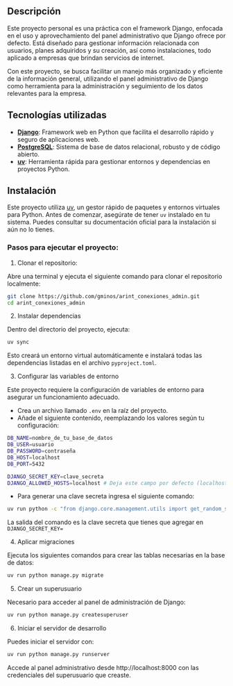 ## Descripción

Este proyecto personal es una práctica con el framework Django, enfocada en el uso y aprovechamiento del panel administrativo que Django ofrece por defecto. Está diseñado para gestionar información relacionada con usuarios, planes adquiridos y su creación, así como instalaciones, todo aplicado a empresas que brindan servicios de internet.

Con este proyecto, se busca facilitar un manejo más organizado y eficiente de la información general, utilizando el panel administrativo de Django como herramienta para la administración y seguimiento de los datos relevantes para la empresa.

## Tecnologías utilizadas

- [**Django**](https://www.djangoproject.com/): Framework web en Python que facilita el desarrollo rápido y seguro de aplicaciones web.
- [**PostgreSQL**](https://www.postgresql.org/): Sistema de base de datos relacional, robusto y de código abierto.
- [**uv**](https://github.com/astral-sh/uv): Herramienta rápida para gestionar entornos y dependencias en proyectos Python.

## Instalación

Este proyecto utiliza [uv](https://github.com/astral-sh/uv), un gestor rápido de paquetes y entornos virtuales para Python. Antes de comenzar, asegúrate de tener `uv` instalado en tu sistema. Puedes consultar su documentación oficial para la instalación si aún no lo tienes.

### Pasos para ejecutar el proyecto:

1. Clonar el repositorio:

Abre una terminal y ejecuta el siguiente comando para clonar el repositorio localmente:
```bash 
git clone https://github.com/gminos/arint_conexiones_admin.git
cd arint_conexiones_admin
```

2. Instalar dependencias

Dentro del directorio del proyecto, ejecuta:
```bash
uv sync
```
Esto creará un entorno virtual automáticamente e instalará todas las dependencias listadas en el archivo `pyproject.toml`.

3. Configurar las variables de entorno

Este proyecto requiere la configuración de variables de entorno para asegurar un funcionamiento adecuado.

- Crea un archivo llamado `.env` en la raíz del proyecto.
- Añade el siguiente contenido, reemplazando los valores según tu configuración:

```bash
DB_NAME=nombre_de_tu_base_de_datos
DB_USER=usuario
DB_PASSWORD=contraseña
DB_HOST=localhost
DB_PORT=5432

DJANGO_SECRET_KEY=clave_secreta
DJANGO_ALLOWED_HOSTS=localhost # Deja este campo por defecto (localhost) si no te interesa visualizar la pagina en tu LAN
```

- Para generar una clave secreta ingresa el siguiente comando:

```bash
uv run python -c "from django.core.management.utils import get_random_secret_key; print(get_random_secret_key())"
```

La salida del comando es la clave secreta que tienes que agregar en `DJANGO_SECRET_KEY=`

4. Aplicar migraciones

Ejecuta los siguientes comandos para crear las tablas necesarias en la base de datos:
```bash
uv run python manage.py migrate
```

5. Crear un superusuario

Necesario para acceder al panel de administración de Django:
```bash
uv run python manage.py createsuperuser
```

6. Iniciar el servidor de desarrollo

Puedes iniciar el servidor con:
```bash
uv run python manage.py runserver
```
Accede al panel administrativo desde http://localhost:8000 con las credenciales del superusuario que creaste.
